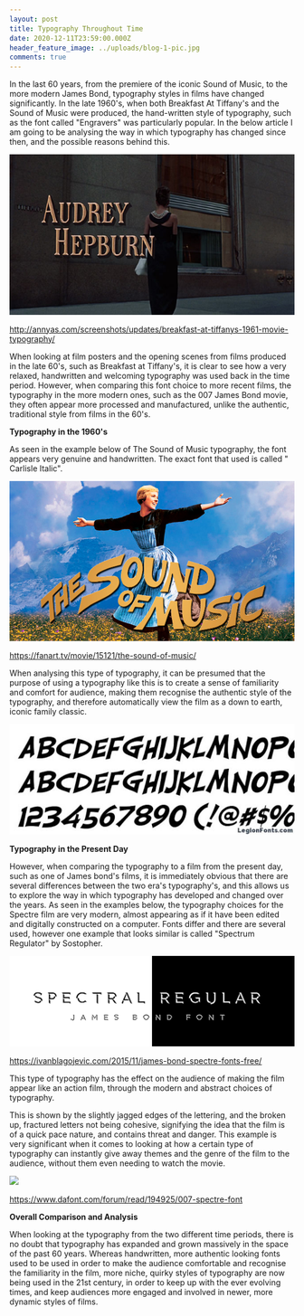 ```yaml
---
layout: post
title: Typography Throughout Time
date: 2020-12-11T23:59:00.000Z
header_feature_image: ../uploads/blog-1-pic.jpg
comments: true
---
```

In the last 60 years, from the premiere of the iconic Sound of Music, to the more modern James Bond, typography styles in films have changed significantly. In the late 1960's, when both Breakfast At Tiffany's and the Sound of Music were produced, the hand-written style of typography, such as the font called "Engravers" was particularly popular. In the below article I am going to be analysing the way in which typography has changed since then, and the possible reasons behind this.

![Breakfast at Tiffany's (1961) movie typography](../uploads/tiffany-pic.jpg)

http://annyas.com/screenshots/updates/breakfast-at-tiffanys-1961-movie-typography/

When looking at film posters and the opening scenes from films produced in the late 60's, such as Breakfast at Tiffany's, it is clear to see how a very relaxed, handwritten and welcoming typography was used back in the time period. However, when comparing this font choice to more recent films, the typography in the more modern ones, such as the 007 James Bond movie, they often appear more processed and manufactured, unlike the authentic, traditional style from films in the 60's.

**Typography in the 1960's**

As seen in the example below of The Sound of Music typography, the font appears very genuine and handwritten. The exact font that used is called " Carlisle Italic". 

![](../uploads/music-pic.jpg "The Sound of Music Poster")

https://fanart.tv/movie/15121/the-sound-of-music/

 When analysing this type of typography, it can be presumed that the purpose of using a typography like this is to create a sense of familiarity and comfort for audience, making them recognise the authentic style of the typography, and therefore automatically view the film as a down to earth, iconic family classic. 

![](../uploads/writing-sound.jpg "Examples of the font Carlisle Italics")

**Typography in the Present Day**

However, when comparing the typography to a film from the present day, such as one of James bond's films, it is immediately obvious that there are several differences between the two era's typography's, and this allows us to explore the way in which typography has developed and changed over the years. As seen in the examples below, the typography choices for the Spectre film are very modern, almost appearing as if it have been edited and digitally constructed on a computer. Fonts differ and there are several used, however one example that looks similar is called "Spectrum Regulator" by Sostopher. 

![](../uploads/james-bond-font.jpg "Spectre Film Typography")

https://ivanblagojevic.com/2015/11/james-bond-spectre-fonts-free/

This type of typography has the effect on the audience of making the film appear like an action film, through the modern and abstract choices of typography. 

This is shown by the slightly jagged edges of the lettering, and the broken up, fractured letters not being cohesive, signifying the idea that the film is of a quick pace nature, and contains threat and danger. This example is very significant when it comes to looking at how a certain type of typography can instantly give away themes and the genre of the film to the audience, without them even needing to watch the movie.

![](https://www.dafont.com/forum/attach/orig/4/4/448922.jpg)

https://www.dafont.com/forum/read/194925/007-spectre-font

**Overall Comparison and Analysis**

When looking at the typography from the two different time periods, there is no doubt that typography has expanded and grown massively in the space of the past 60 years. Whereas handwritten,  more authentic looking fonts used to be used in order to make the audience comfortable and recognise the familiarity in the film, more niche, quirky styles of typography are now being used in the 21st century, in order to keep up with the ever evolving times, and keep audiences more engaged and involved in newer, more dynamic styles of films.